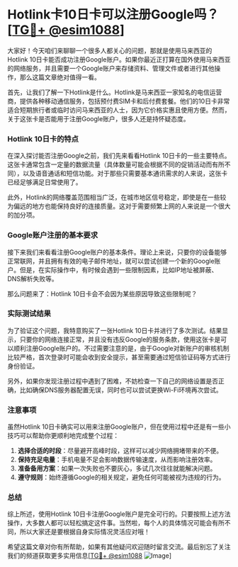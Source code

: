 # Hotlink卡10日卡可以注册Google吗？[[TG💪+ @esim1088](https://t.me/s/esim1088)]

大家好！今天咱们来聊聊一个很多人都关心的问题，那就是使用马来西亚的Hotlink 10日卡能否成功注册Google账户。如果你最近正打算在国外使用马来西亚的网络服务，并且需要一个Google账户来存储资料、管理文件或者进行其他操作，那么这篇文章绝对值得一看。

首先，让我们了解一下Hotlink是什么。Hotlink是马来西亚一家知名的电信运营商，提供各种移动通信服务，包括预付费SIM卡和后付费套餐。他们的10日卡非常适合短期旅行者或临时访问马来西亚的人士，因为它价格实惠且使用方便。然而，关于这张卡是否能用于注册Google账户，很多人还是持怀疑态度。

### Hotlink 10日卡的特点

在深入探讨能否注册Google之前，我们先来看看Hotlink 10日卡的一些主要特点。这张卡通常包含一定量的数据流量（具体数量可能会根据不同的促销活动而有所不同），以及语音通话和短信功能。对于那些只需要基本通讯需求的人来说，这张卡已经足够满足日常使用了。

此外，Hotlink的网络覆盖范围相当广泛，在城市地区信号稳定，即使是在一些较为偏远的地方也能保持良好的连接质量。这对于需要频繁上网的人来说是一个很大的加分项。

### Google账户注册的基本要求

接下来我们来看看注册Google账户的基本条件。理论上来说，只要你的设备能够正常联网，并且拥有有效的电子邮件地址，就可以尝试创建一个新的Google账户。但是，在实际操作中，有时候会遇到一些限制因素，比如IP地址被屏蔽、DNS解析失败等。

那么问题来了：Hotlink 10日卡会不会因为某些原因导致这些限制呢？

### 实际测试结果

为了验证这个问题，我特意购买了一张Hotlink 10日卡并进行了多次测试。结果显示，只要你的网络连接正常，并且没有违反Google的服务条款，使用这张卡是可以顺利注册Google账户的。不过需要注意的是，由于Google对新账户的审核机制比较严格，首次登录时可能会收到安全提示，甚至需要通过短信验证码等方式进行身份验证。

另外，如果你发现注册过程中遇到了困难，不妨检查一下自己的网络设置是否正确，比如确保DNS服务器配置无误，同时也可以尝试更换Wi-Fi环境再次尝试。

### 注意事项

虽然Hotlink 10日卡确实可以用来注册Google账户，但在使用过程中还是有一些小技巧可以帮助你更顺利地完成整个过程：

1. **选择合适的时段**：尽量避开高峰时段，这样可以减少网络拥堵带来的不便。
2. **保持充足电量**：手机电量不足会影响数据传输速度，从而影响注册效率。
3. **准备备用方案**：如果一次失败也不要灰心，多试几次往往就能解决问题。
4. **遵守规则**：始终遵循Google的相关规定，避免任何可能被视为违规的行为。

### 总结

综上所述，使用Hotlink 10日卡注册Google账户是完全可行的。只要按照上述方法操作，大多数人都可以轻松搞定这件事。当然啦，每个人的具体情况可能会有所不同，所以大家还是要根据自身实际情况灵活应对哦！

希望这篇文章对你有所帮助，如果有其他疑问欢迎随时留言交流。最后别忘了关注我们的频道获取更多实用信息[[TG💪+ @esim1088](https://t.me/s/esim1088) ![Image](https://i.postimg.cc/4NQfJmqS/Snipaste-2025-05-13-00-14-12.png)]